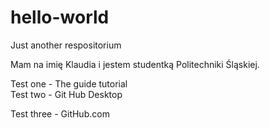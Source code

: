 # hello-world
Just another respositorium 

Mam na imię Klaudia i jestem studentką Politechniki Śląskiej.

Test one -  The guide tutorial  
Test two -  Git Hub Desktop

Test three - GitHub.com
